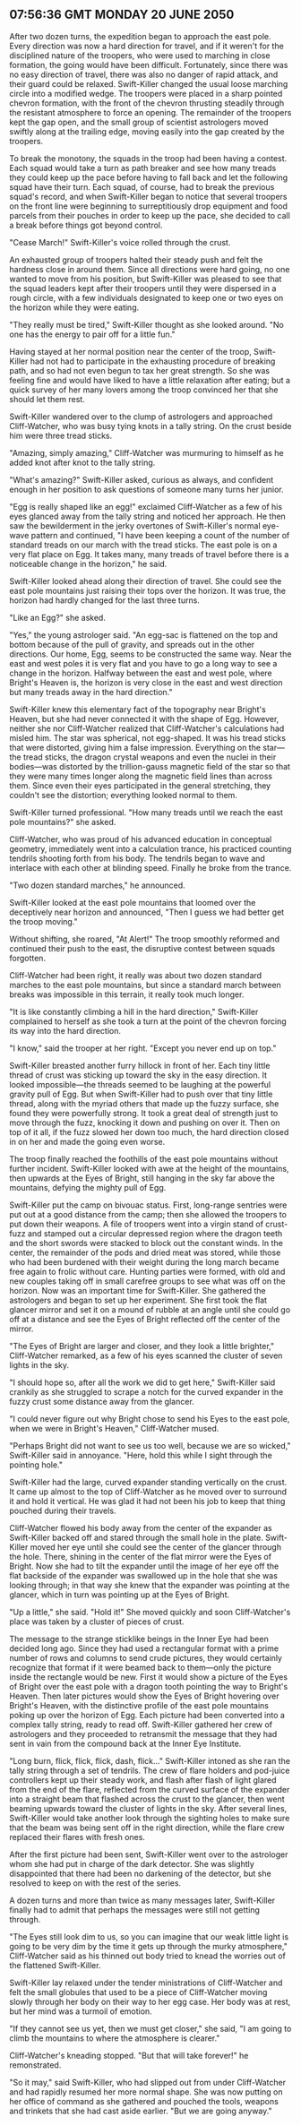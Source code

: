 ## 07:56:36 GMT MONDAY 20 JUNE 2050
After two dozen turns, the expedition began to approach the east pole. Every direction was now a hard direction for travel, and if it weren't for the disciplined nature of the troopers, who were used to marching in close formation, the going would have been difficult. Fortunately, since there was no easy direction of travel, there was also no danger of rapid attack, and their guard could be relaxed. Swift-Killer changed the usual loose marching circle into a modified wedge. The troopers were placed in a sharp pointed chevron formation, with the front of the chevron thrusting steadily through the resistant atmosphere to force an opening. The remainder of the troopers kept the gap open, and the small group of scientist astrologers moved swiftly along at the trailing edge, moving easily into the gap created by the troopers.

To break the monotony, the squads in the troop had been having a contest. Each squad would take a turn as path breaker and see how many treads they could keep up the pace before having to fall back and let the following squad have their turn. Each squad, of course, had to break the previous squad's record, and when Swift-Killer began to notice that several troopers on the front line were beginning to surreptitiously drop equipment and food parcels from their pouches in order to keep up the pace, she decided to call a break before things got beyond control.

"Cease March!" Swift-Killer's voice rolled through the crust.

An exhausted group of troopers halted their steady push and felt the hardness close in around them. Since all directions were hard going, no one wanted to move from his position, but Swift-Killer was pleased to see that the squad leaders kept after their troopers until they were dispersed in a rough circle, with a few individuals designated to keep one or two eyes on the horizon while they were eating.

"They really must be tired," Swift-Killer thought as she looked around. "No one has the energy to pair off for a little fun."

Having stayed at her normal position near the center of the troop, Swift-Killer had not had to participate in the exhausting procedure of breaking path, and so had not even begun to tax her great strength. So she was feeling fine and would have liked to have a little relaxation after eating; but a quick survey of her many lovers among the troop convinced her that she should let them rest.

Swift-Killer wandered over to the clump of astrologers and approached Cliff-Watcher, who was busy tying knots in a tally string. On the crust beside him were three tread sticks.

"Amazing, simply amazing," Cliff-Watcher was murmuring to himself as he added knot after knot to the tally string.

"What's amazing?" Swift-Killer asked, curious as always, and confident enough in her position to ask questions of someone many turns her junior.

"Egg is really shaped like an egg!" exclaimed Cliff-Watcher as a few of his eyes glanced away from the tally string and noticed her approach. He then saw the bewilderment in the jerky overtones of Swift-Killer's normal eye-wave pattern and continued, "I have been keeping a count of the number of standard treads on our march with the tread sticks. The east pole is on a very flat place on Egg. It takes many, many treads of travel before there is a noticeable change in the horizon," he said.

Swift-Killer looked ahead along their direction of travel. She could see the east pole mountains just raising their tops over the horizon. It was true, the horizon had hardly changed for the last three turns.

"Like an Egg?" she asked.

"Yes," the young astrologer said. "An egg-sac is flattened on the top and bottom because of the pull of gravity, and spreads out in the other directions. Our home, Egg, seems to be constructed the same way. Near the east and west poles it is very flat and you have to go a long way to see a change in the horizon. Halfway between the east and west pole, where Bright's Heaven is, the horizon is very close in the east and west direction but many treads away in the hard direction."

Swift-Killer knew this elementary fact of the topography near Bright's Heaven, but she had never connected it with the shape of Egg. However, neither she nor Cliff-Watcher realized that Cliff-Watcher's calculations had misled him. The star was spherical, not egg-shaped. It was his tread sticks that were distorted, giving him a false impression. Everything on the star&mdash;the tread sticks, the dragon crystal weapons and even the nuclei in their bodies&mdash;was distorted by the trillion-gauss magnetic field of the star so that they were many times longer along the magnetic field lines than across them. Since even their eyes participated in the general stretching, they couldn't see the distortion; everything looked normal to them.

Swift-Killer turned professional. "How many treads until we reach the east pole mountains?" she asked.

Cliff-Watcher, who was proud of his advanced education in conceptual geometry, immediately went into a calculation trance, his practiced counting tendrils shooting forth from his body. The tendrils began to wave and interlace with each other at blinding speed. Finally he broke from the trance.

"Two dozen standard marches," he announced.

Swift-Killer looked at the east pole mountains that loomed over the deceptively near horizon and announced, "Then I guess we had better get the troop moving."

Without shifting, she roared, "At Alert!" The troop smoothly reformed and continued their push to the east, the disruptive contest between squads forgotten.

Cliff-Watcher had been right, it really was about two dozen standard marches to the east pole mountains, but since a standard march between breaks was impossible in this terrain, it really took much longer.

"It is like constantly climbing a hill in the hard direction," Swift-Killer complained to herself as she took a turn at the point of the chevron forcing its way into the hard direction.

"I know," said the trooper at her right. "Except you never end up on top."

Swift-Killer breasted another furry hillock in front of her. Each tiny little thread of crust was sticking up toward the sky in the easy direction. It looked impossible&mdash;the threads seemed to be laughing at the powerful gravity pull of Egg. But when Swift-Killer had to push over that tiny little thread, along with the myriad others that made up the fuzzy surface, she found they were powerfully strong. It took a great deal of strength just to move through the fuzz, knocking it down and pushing on over it. Then on top of it all, if the fuzz slowed her down too much, the hard direction closed in on her and made the going even worse.

The troop finally reached the foothills of the east pole mountains without further incident. Swift-Killer looked with awe at the height of the mountains, then upwards at the Eyes of Bright, still hanging in the sky far above the mountains, defying the mighty pull of Egg.

Swift-Killer put the camp on bivouac status. First, long-range sentries were put out at a good distance from the camp; then she allowed the troopers to put down their weapons. A file of troopers went into a virgin stand of crust-fuzz and stamped out a circular depressed region where the dragon teeth and the short swords were stacked to block out the constant winds. In the center, the remainder of the pods and dried meat was stored, while those who had been burdened with their weight during the long march became free again to frolic without care. Hunting parties were formed, with old and new couples taking off in small carefree groups to see what was off on the horizon. Now was an important time for Swift-Killer. She gathered the astrologers and began to set up her experiment. She first took the flat glancer mirror and set it on a mound of rubble at an angle until she could go off at a distance and see the Eyes of Bright reflected off the center of the mirror.

"The Eyes of Bright are larger and closer, and they look a little brighter," Cliff-Watcher remarked, as a few of his eyes scanned the cluster of seven lights in the sky.

"I should hope so, after all the work we did to get here," Swift-Killer said crankily as she struggled to scrape a notch for the curved expander in the fuzzy crust some distance away from the glancer.

"I could never figure out why Bright chose to send his Eyes to the east pole, when we were in Bright's Heaven," Cliff-Watcher mused.

"Perhaps Bright did not want to see us too well, because we are so wicked," Swift-Killer said in annoyance. "Here, hold this while I sight through the pointing hole."

Swift-Killer had the large, curved expander standing vertically on the crust. It came up almost to the top of Cliff-Watcher as he moved over to surround it and hold it vertical. He was glad it had not been his job to keep that thing pouched during their travels.

Cliff-Watcher flowed his body away from the center of the expander as Swift-Killer backed off and stared through the small hole in the plate. Swift-Killer moved her eye until she could see the center of the glancer through the hole. There, shining in the center of the flat mirror were the Eyes of Bright. Now she had to tilt the expander until the image of her eye off the flat backside of the expander was swallowed up in the hole that she was looking through; in that way she knew that the expander was pointing at the glancer, which in turn was pointing up at the Eyes of Bright.

"Up a little," she said. "Hold it!" She moved quickly and soon Cliff-Watcher's place was taken by a cluster of pieces of crust.

The message to the strange sticklike beings in the Inner Eye had been decided long ago. Since they had used a rectangular format with a prime number of rows and columns to send crude pictures, they would certainly recognize that format if it were beamed back to them&mdash;only the picture inside the rectangle would be new. First it would show a picture of the Eyes of Bright over the east pole with a dragon tooth pointing the way to Bright's Heaven. Then later pictures would show the Eyes of Bright hovering over Bright's Heaven, with the distinctive profile of the east pole mountains poking up over the horizon of Egg. Each picture had been converted into a complex tally string, ready to read off. Swift-Killer gathered her crew of astrologers and they proceeded to retransmit the message that they had sent in vain from the compound back at the Inner Eye Institute.

"Long burn, flick, flick, flick, dash, flick..." Swift-Killer intoned as she ran the tally string through a set of tendrils. The crew of flare holders and pod-juice controllers kept up their steady work, and flash after flash of light glared from the end of the flare, reflected from the curved surface of the expander into a straight beam that flashed across the crust to the glancer, then went beaming upwards toward the cluster of lights in the sky. After several lines, Swift-Killer would take another look through the sighting holes to make sure that the beam was being sent off in the right direction, while the flare crew replaced their flares with fresh ones.

After the first picture had been sent, Swift-Killer went over to the astrologer whom she had put in charge of the dark detector. She was slightly disappointed that there had been no darkening of the detector, but she resolved to keep on with the rest of the series.

A dozen turns and more than twice as many messages later, Swift-Killer finally had to admit that perhaps the messages were still not getting through.

"The Eyes still look dim to us, so you can imagine that our weak little light is going to be very dim by the time it gets up through the murky atmosphere," Cliff-Watcher said as his thinned out body tried to knead the worries out of the flattened Swift-Killer.

Swift-Killer lay relaxed under the tender ministrations of Cliff-Watcher and felt the small globules that used to be a piece of Cliff-Watcher moving slowly through her body on their way to her egg case. Her body was at rest, but her mind was a turmoil of emotion.

"If they cannot see us yet, then we must get closer," she said, "I am going to climb the mountains to where the atmosphere is clearer."

Cliff-Watcher's kneading stopped. "But that will take forever!" he remonstrated.

"So it may," said Swift-Killer, who had slipped out from under Cliff-Watcher and had rapidly resumed her more normal shape. She was now putting on her office of command as she gathered and pouched the tools, weapons and trinkets that she had cast aside earlier. "But we are going anyway."